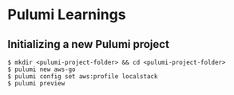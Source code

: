 # Pulumi Learnings

## Initializing a new  Pulumi project

```
$ mkdir <pulumi-project-folder> && cd <pulumi-project-folder>
$ pulumi new aws-go
$ pulumi config set aws:profile localstack
$ pulumi preview
```
